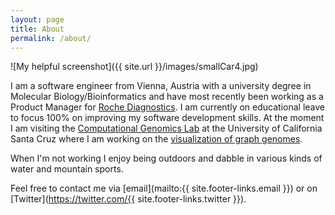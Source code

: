 ```yaml
---
layout: page
title: About
permalink: /about/
---
```


![My helpful screenshot]({{ site.url }}/images/smallCar4.jpg)

I am a software engineer from Vienna, Austria with a university degree in Molecular Biology/Bioinformatics and have most recently been working as a Product Manager for [Roche Diagnostics](http://www.roche.com/about/business/diagnostics.htm). I am currently on educational leave to focus 100% on improving my software development skills. At the moment I am visiting the [Computational Genomics Lab](https://cgl.genomics.ucsc.edu/) at the University of California Santa Cruz where I am working on the [visualization of graph genomes](https://github.com/wolfib/sequenceTubeMap).

When I'm not working I enjoy being outdoors and dabble in various kinds of water and mountain sports.

Feel free to contact me via [email](mailto:{{ site.footer-links.email }}) or on [Twitter](https://twitter.com/{{ site.footer-links.twitter }}).
